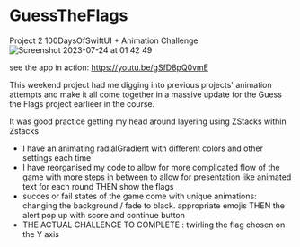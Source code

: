 # GuessTheFlags
 Project 2 100DaysOfSwiftUI + Animation Challenge
![Screenshot 2023-07-24 at 01 42 49](https://github.com/Yannemal/GuessThe-Flags/assets/56878180/ef09c648-32e4-47e2-b4f4-0b5834e87128)

see the app in action: https://youtu.be/gSfD8pQ0vmE

This weekend project had me digging into previous projects' animation attempts and make it all come together in a massive update for the Guess the Flags project earlieer in the course.

It was good practice getting my head around layering using ZStacks within Zstacks

- I have an animating radialGradient with different colors and other settings each time
- I have reorganised my code to allow for more complicated flow of the game with more steps in between to allow for presentation like animated text for each round THEN show the flags
- succes or fail states of the game come with unique animations: changing the background / fade to black. appropriate emojis THEN the alert pop up with score and continue button
- THE ACTUAL CHALLENGE TO COMPLETE : twirling the flag chosen on the Y axis 
